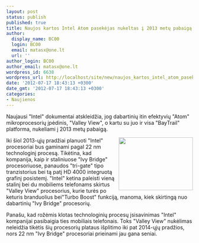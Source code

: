 ```yaml
---
layout: post
status: publish
published: true
title: Naujos kartos Intel Atom pasekėjas nukeltas į 2013 metų pabaigą
author:
  display_name: BC00
  login: BC00
  email: matasx@one.lt
  url: ''
author_login: BC00
author_email: matasx@one.lt
wordpress_id: 6638
wordpress_url: http://localhost/site/new/naujos_kartos_intel_atom_pasekejas_nukeltas_i_2013_metu_pabaiga/
date: '2012-07-17 18:43:13 +0300'
date_gmt: '2012-07-17 18:43:13 +0300'
categories:
- Naujienos
---
```

<p>
	Naujausi &quot;Intel&quot; dokumentai atskleidžia, jog dabartinių itin efektyvių &quot;Atom&quot; mikroprocesorių įpėdinis, &quot;Valley View&quot;, o kartu su juo ir visa &quot;BayTrail&quot; platforma, nukeliami į 2013 metų pabaigą.</p>
<p>
	<img alt="" src="http://technews.lt/userfiles/valleyview.jpg" style="width: 200px; height: 143px; float: right;" />Iki &scaron;iol 2013-ųjų pradžiai planuoti &quot;Intel&quot; procesoriai bus gaminami pagal 22 nm technologinį procesą. Tikėtina, kad kompanija, kaip ir staliniuose &quot;Ivy Bridge&quot; procesoriuose, panaudos &quot;tri-gate&quot; tipo tranzistorius bei tą patį HD 4000 integruotą grafinį posistemį. &quot;Intel&quot; ketina paleisti vieną stalinį bei du mobiliems telefonams skirtus &quot;Valley View&quot; procesorius, kurie turės po keturis branduolius bei&quot;Turbo Boost&quot; funkciją, manoma, kiek skirtingą nuo dabartinių &quot;Ivy Bridge&quot; procesorių.</p>
<p>
	Pana&scaron;u, kad rožėmis klotas technologinių procesų įsisavinimas &quot;Intel&quot; kompanijai pasibaigia ties mobiliais telefonais. Toks &quot;Valley View&quot; nukėlimas neleidžia tikėtis &scaron;ių procesorių plataus i&scaron;plitimo iki pat 2014-ųjų pradžios, nors 22 nm &quot;Ivy Bridge&quot; procesoriai prieinami jau gana seniai.</p>
